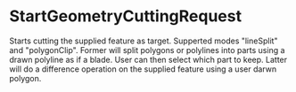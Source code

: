 # StartGeometryCuttingRequest

Starts cutting the supplied feature as target. Supperted modes "lineSplit" and "polygonClip". Former will split polygons or polylines into parts using a drawn polyline as if a blade. User can then select which part to keep. Latter will do a difference operation on the supplied feature using a user darwn polygon.